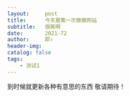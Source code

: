 ```yaml
---
layout:     post
title:      今天是第一次做做网站
subtitle:   很爽啊
date:       2021-72
author:     耶✌
header-img: 
catalog: false
tags:
    - 测试1
---
```



到时候就更新各种有意思的东西 
敬请期待！
